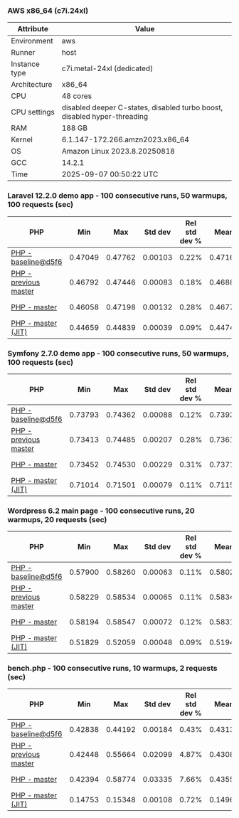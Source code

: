 ### AWS x86_64 (c7i.24xl)

|  Attribute    |     Value      |
|---------------|----------------|
| Environment   |aws|
| Runner        |host|
| Instance type |c7i.metal-24xl (dedicated)|
| Architecture  |x86_64
| CPU           |48 cores|
| CPU settings  |disabled deeper C-states, disabled turbo boost, disabled hyper-threading|
| RAM           |188 GB|
| Kernel        |6.1.147-172.266.amzn2023.x86_64|
| OS            |Amazon Linux 2023.8.20250818|
| GCC           |14.2.1|
| Time          |2025-09-07 00:50:22 UTC|

### Laravel 12.2.0 demo app - 100 consecutive runs, 50 warmups, 100 requests (sec)

|     PHP     |     Min     |     Max     |    Std dev   | Rel std dev % |  Mean  | Mean diff % |   Median   | Median diff % |   Skew  | P-value |  Instr count  |     Memory    |
|-------------|-------------|-------------|--------------|---------------|--------|-------------|------------|---------------|---------|---------|---------------|---------------|
|[PHP - baseline@d5f6](https://github.com/php/php-src/commit/d5f6e56610)|0.47049|0.47762|0.00103|0.22%|0.47164|0.00%|0.47149|0.00%|3.819|0.999|180914259|43.19 MB|
|[PHP - previous master](https://github.com/php/php-src/commit/366a5a2b37)|0.46792|0.47446|0.00083|0.18%|0.46886|-0.59%|0.46874|-0.58%|4.134|0.000|176227189|44.00 MB|
|[PHP - master](https://github.com/php/php-src/commit/b90ab8119e)|0.46058|0.47198|0.00132|0.28%|0.46773|-0.83%|0.46770|-0.80%|-1.948|0.000|176302905|44.00 MB|
|[PHP - master (JIT)](https://github.com/php/php-src/commit/b90ab8119e)|0.44659|0.44839|0.00039|0.09%|0.44743|-5.13%|0.44742|-5.10%|0.269|0.000|147770690|53.38 MB|

### Symfony 2.7.0 demo app - 100 consecutive runs, 50 warmups, 100 requests (sec)

|     PHP     |     Min     |     Max     |    Std dev   | Rel std dev % |  Mean  | Mean diff % |   Median   | Median diff % |   Skew  | P-value |  Instr count  |     Memory    |
|-------------|-------------|-------------|--------------|---------------|--------|-------------|------------|---------------|---------|---------|---------------|---------------|
|[PHP - baseline@d5f6](https://github.com/php/php-src/commit/d5f6e56610)|0.73793|0.74362|0.00088|0.12%|0.73935|0.00%|0.73920|0.00%|1.473|0.999|291580933|39.81 MB|
|[PHP - previous master](https://github.com/php/php-src/commit/366a5a2b37)|0.73413|0.74485|0.00207|0.28%|0.73613|-0.44%|0.73541|-0.51%|2.522|0.000|287300985|40.51 MB|
|[PHP - master](https://github.com/php/php-src/commit/b90ab8119e)|0.73452|0.74530|0.00229|0.31%|0.73714|-0.30%|0.73633|-0.39%|1.873|0.000|287301152|40.51 MB|
|[PHP - master (JIT)](https://github.com/php/php-src/commit/b90ab8119e)|0.71014|0.71501|0.00079|0.11%|0.71154|-3.76%|0.71144|-3.76%|1.381|0.000|267655925|47.58 MB|

### Wordpress 6.2 main page - 100 consecutive runs, 20 warmups, 20 requests (sec)

|     PHP     |     Min     |     Max     |    Std dev   | Rel std dev % |  Mean  | Mean diff % |   Median   | Median diff % |   Skew  | P-value |  Instr count  |     Memory    |
|-------------|-------------|-------------|--------------|---------------|--------|-------------|------------|---------------|---------|---------|---------------|---------------|
|[PHP - baseline@d5f6](https://github.com/php/php-src/commit/d5f6e56610)|0.57900|0.58260|0.00063|0.11%|0.58020|0.00%|0.58011|0.00%|0.786|0.999|1123015380|43.46 MB|
|[PHP - previous master](https://github.com/php/php-src/commit/366a5a2b37)|0.58229|0.58534|0.00065|0.11%|0.58348|0.56%|0.58339|0.56%|0.633|0.000|1120756681|43.90 MB|
|[PHP - master](https://github.com/php/php-src/commit/b90ab8119e)|0.58194|0.58547|0.00072|0.12%|0.58316|0.51%|0.58303|0.50%|1.433|0.000|1120762289|43.90 MB|
|[PHP - master (JIT)](https://github.com/php/php-src/commit/b90ab8119e)|0.51829|0.52059|0.00048|0.09%|0.51945|-10.47%|0.51940|-10.47%|0.140|0.000|867081990|61.49 MB|

### bench.php - 100 consecutive runs, 10 warmups, 2 requests (sec)

|     PHP     |     Min     |     Max     |    Std dev   | Rel std dev % |  Mean  | Mean diff % |   Median   | Median diff % |   Skew  | P-value |  Instr count  |     Memory    |
|-------------|-------------|-------------|--------------|---------------|--------|-------------|------------|---------------|---------|---------|---------------|---------------|
|[PHP - baseline@d5f6](https://github.com/php/php-src/commit/d5f6e56610)|0.42838|0.44192|0.00184|0.43%|0.43136|0.00%|0.43100|0.00%|2.380|0.999|2020733072|26.39 MB|
|[PHP - previous master](https://github.com/php/php-src/commit/366a5a2b37)|0.42448|0.55664|0.02099|4.87%|0.43088|-0.11%|0.42695|-0.94%|5.471|0.000|2020744450|27.02 MB|
|[PHP - master](https://github.com/php/php-src/commit/b90ab8119e)|0.42394|0.58774|0.03335|7.66%|0.43553|0.97%|0.42648|-1.05%|3.595|0.000|2020744539|27.01 MB|
|[PHP - master (JIT)](https://github.com/php/php-src/commit/b90ab8119e)|0.14753|0.15348|0.00108|0.72%|0.14969|-65.30%|0.14951|-65.31%|0.595|0.000|536712623|28.04 MB|
